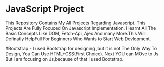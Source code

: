 # JavaScript Project
This Repository Contains My All Projects Regarding Javascript. This Projects Are Fully Focuced On Javascript Implementation. I learnt All The Basic  Concepts Like DOM, Fetch-Api, Ajex And many More.This Will Definatly HelpFull For Beginners Who Wants to Start Web Devlopment. 

#Bootstrap:- I used Bootstrap for designing ,but it is not The Only Way To Design,
You Can Use HTML+CSS(First Choice).
Next YOU can MOve to Js
But i am focusing on Js,because of that i used Bootstrap.

